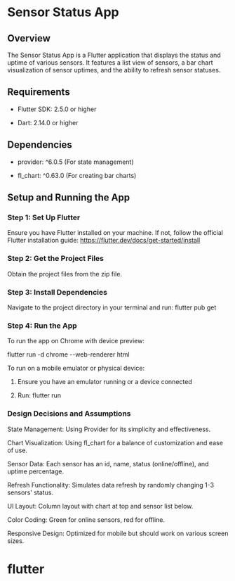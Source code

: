 # Sensor Status App

## Overview
The Sensor Status App is a Flutter application that displays the status and uptime of various sensors. It features a list view of sensors, a bar chart visualization of sensor uptimes, and the ability to refresh sensor statuses.

## Requirements
- Flutter SDK: 2.5.0 or higher

- Dart: 2.14.0 or higher

## Dependencies
- provider: ^6.0.5 (For state management)

- fl_chart: ^0.63.0 (For creating bar charts)

## Setup and Running the App

### Step 1: Set Up Flutter
Ensure you have Flutter installed on your machine. If not, follow the official Flutter installation guide: https://flutter.dev/docs/get-started/install

### Step 2: Get the Project Files
Obtain the project files from the zip file.

### Step 3: Install Dependencies
Navigate to the project directory in your terminal and run:
flutter pub get

### Step 4: Run the App
To run the app on Chrome with device preview:

flutter run -d chrome --web-renderer html

To run on a mobile emulator or physical device:

1. Ensure you have an emulator running or a device connected

2. Run: 
flutter run

### Design Decisions and Assumptions

State Management: Using Provider for its simplicity and effectiveness.

Chart Visualization: Using fl_chart for a balance of customization and ease of use.

Sensor Data: Each sensor has an id, name, status (online/offline), and uptime percentage.

Refresh Functionality: Simulates data refresh by randomly changing 1-3 sensors' status.

UI Layout: Column layout with chart at top and sensor list below.

Color Coding: Green for online sensors, red for offline.

Responsive Design: Optimized for mobile but should work on various screen sizes.


# flutter
